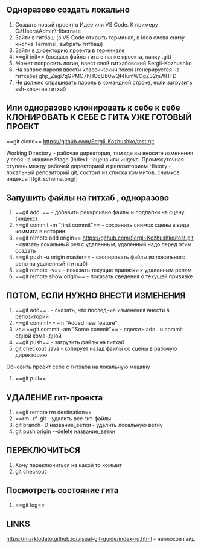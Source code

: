 ## Одноразово создать локально
1. Создать новый проект в Идее или VS Code. К примеру C:\Users\Admin\Hibernate
2. Зайти в гитбаш (в VS Code открыть терминал, в Idea слева снизу кнопка Terminal, выбрать гитбаш)
3. Зайти в директорию проекта в терминале 
4. ==git init== (создаст файлы гита в папке проекта, папку .git)
5. Может попросить логин, ввест свой гитхабовский Sergii-Kozhushko
6. На запрос пароля ввести классичtский токен (генерируется на гитхабе) 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
7. Не должно спрашивать пароль в командной строке, если загрузить ssh-ключ на гитхаб

## Или одноразово клонировать к себе к себе  КЛОНИРОВАТЬ К СЕБЕ С ГИТА УЖЕ ГОТОВЫЙ ПРОЕКТ
==git clone== https://github.com/Sergii-Kozhushko/test.git


Working Directory - рабочая директория, там где вы вносите изменения у себя на машине
Stage (Index) - сцена или индекс. Промежуточная ступень между рабочей директорией и репозиторием
History - локальный репозиторий git, состоит из списка коммитов, снимков индекса
![[git_schema.png]]
## Запушить файлы на гитхаб , одноразово
1. ==git add .== - добавить рекурсивно файлы и подпапки на сцену (индекс)
2. ==git commit -m "first commit"==  - сохранить снимок сцены в виде коммита в истории 
3. ==git remote add origin== https://github.com/Sergii-Kozhushko/test.git - связать локальный реп с удаленным, удаленный надо перед этим создать
4. ==git push -u origin master== - скопировать файлы из локального репо на удаленный (гитхаб)
5. ==git remote -v== - показать текущие привязки к удаленным репам
6. ==git remote show origin== - показать сведения о текущей привязке

## ПОТОМ, ЕСЛИ НУЖНО ВНЕСТИ ИЗМЕНЕНИЯ
1. ==git add== . - сказать, что последние изменения внести в репозиторий
2. ==git commit== -m "Added new feature" 
3. или ==git commit -am "Some commit"== - сделать add . и commit одной командной
4. ==git push== - загрузить файлы на гитхаб
5. git checkout .java - копирует назад файлы со сцены в рабочую директорию

Обновить проект себе с гитхаба на локальную машину
1. ==git pull==

## УДАЛЕНИЕ гит-проекта
1. ==git remote rm destination==
2. ==rm -rf .git - удалить все гит-файлы
3. git branch -D название_ветки - удалить локальную ветку
4. git push origin --delete название_ветки
## ПЕРЕКЛЮЧИТЬСЯ
1. Хочу переключиться на какой то коммит
2. git checkout
## Посмотреть состояние гита
1. ==git log==


## LINKS
https://marklodato.github.io/visual-git-guide/index-ru.html  - неплохой гайд
